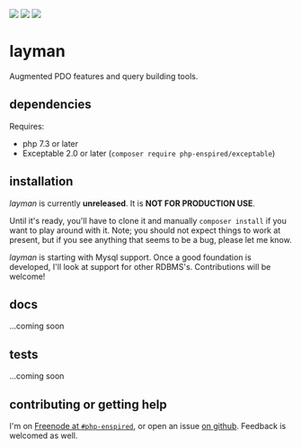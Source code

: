 ![](https://img.shields.io/badge/%E2%9A%A0-unreleased-red.svg?colorA=e05d44&colorB=e05d44)  ![](https://img.shields.io/badge/PHP-7.3-blue.svg?colorB=8892BF)  ![](https://img.shields.io/badge/license-GPL_3.0_only-blue.svg)

layman
======

Augmented PDO features and query building tools.

dependencies
------------

Requires:
- php 7.3 or later
- Exceptable 2.0 or later (`composer require php-enspired/exceptable`)

installation
------------

_layman_ is currently **unreleased**. It is **NOT FOR PRODUCTION USE**.

Until it's ready, you'll have to clone it and manually `composer install` if you want to play around with it. Note; you should not expect things to work at present, but if you see anything that seems to be a bug, please let me know.

_layman_ is starting with Mysql support. Once a good foundation is developed, I'll look at support for other RDBMS's. Contributions will be welcome!

docs
----

...coming soon

tests
-----

...coming soon

contributing or getting help
----------------------------

I'm on [Freenode at `#php-enspired`](http://webchat.freenode.net?channels=%23php-enspired&uio=d4), or open an issue [on github](https://github.com/php-enspired/layman/issues).  Feedback is welcomed as well.
